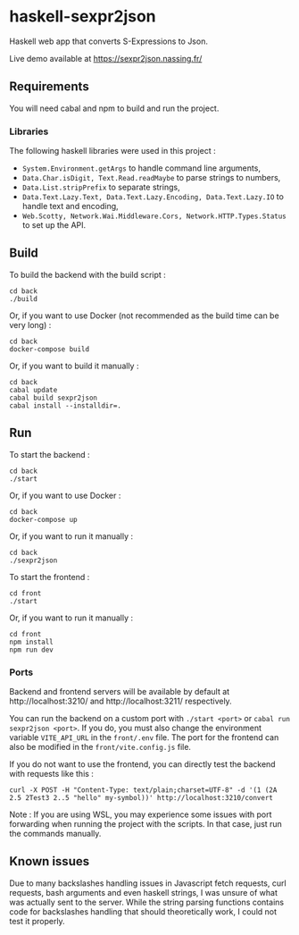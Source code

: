 # haskell-sexpr2json

Haskell web app that converts S-Expressions to Json.

Live demo available at https://sexpr2json.nassing.fr/

## Requirements

You will need cabal and npm to build and run the project.

### Libraries

The following haskell libraries were used in this project :

- `System.Environment.getArgs` to handle command line arguments,
- `Data.Char.isDigit, Text.Read.readMaybe` to parse strings to numbers,
- `Data.List.stripPrefix` to separate strings,
- `Data.Text.Lazy.Text, Data.Text.Lazy.Encoding, Data.Text.Lazy.IO` to handle text and encoding,
- `Web.Scotty, Network.Wai.Middleware.Cors, Network.HTTP.Types.Status` to set up the API.

## Build

To build the backend with the build script :
```
cd back
./build
```

Or, if you want to use Docker (not recommended as the build time can be very long) :
```
cd back
docker-compose build
```

Or, if you want to build it manually :
```
cd back
cabal update
cabal build sexpr2json
cabal install --installdir=.
```

## Run

To start the backend :
```
cd back
./start
```

Or, if you want to use Docker :
```
cd back
docker-compose up
```

Or, if you want to run it manually :
```
cd back
./sexpr2json
```

To start the frontend :
```
cd front
./start
```

Or, if you want to run it manually :
```
cd front
npm install
npm run dev
```

### Ports

Backend and frontend servers will be available by default at http://localhost:3210/ and http://localhost:3211/ respectively.

You can run the backend on a custom port with `./start <port>` or `cabal run sexpr2json <port>`. If you do, you must also change the environment variable `VITE_API_URL` in the `front/.env` file. The port for the frontend can also be modified in the `front/vite.config.js` file.

If you do not want to use the frontend, you can directly test the backend with requests like this :

```
curl -X POST -H "Content-Type: text/plain;charset=UTF-8" -d '(1 (2A 2.5 2Test3 2..5 "hello" my-symbol))' http://localhost:3210/convert
```

Note : If you are using WSL, you may experience some issues with port forwarding when running the project with the scripts. In that case, just run the commands manually.

## Known issues

Due to many backslashes handling issues in Javascript fetch requests, curl requests, bash arguments and even haskell strings, I was unsure of what was actually sent to the server. While the string parsing functions contains code for backslashes handling that should theoretically work, I could not test it properly.